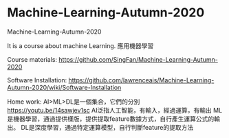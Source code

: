 # Machine-Learning-Autumn-2020
Machine-Learning-Autumn-2020

It is a course about machine Learning. 應用機器學習

Course materials: https://github.com/SingFan/Machine-Learning-Autumn-2020

Software Installation:
https://github.com/lawrenceais/Machine-Learning-Autumn-2020/wiki/Software-Installation

Home work:
AI>ML>DL是一個集合，它們的分別
https://youtu.be/14sawjev1sc
AI泛指人工智能，有輸入，經過運算，有輸出
ML是機器學習，通過提供樣版，提供提取feature數據方式，自行產生運算公式的輸出。
DL是深度學習，通過特定運算模型，自行判斷feature的提取方法

